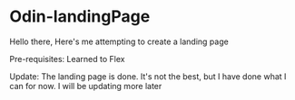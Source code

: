 # Odin-landingPage

Hello there, 
    Here's me attempting to create a landing page

Pre-requisites: 
    Learned to Flex

Update:
    The landing page is done. It's not the best, but I have done what I can for now. I will be updating more later